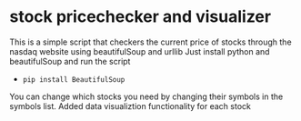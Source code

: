 # stock pricechecker and visualizer
This is a simple script that checkers the current price of stocks through the nasdaq website using beautifulSoup and urllib
Just install python and beautifulSoup and run the script
- `pip install BeautifulSoup`

You can change which stocks you need by changing their symbols in the symbols list.
Added data visualiztion functionality for each stock
